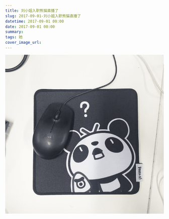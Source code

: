 ```yaml
---
title: 刘小姐入职熊猫直播了
slug: 2017-09-01-刘小姐入职熊猫直播了
datetime: 2017-09-01 00:00
date: 2017-09-01 00:00
summary: 
tags: 她
cover_image_url: 
---
```

![60839-7tq2i1kpcf7.png](../assets/2019/09/2760411345.png)